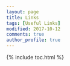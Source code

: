 ```yaml
---
layout: page
title: Links
tags: [Useful Links]
modified: 2017-10-12
comments: true
author_profile: true
---
```

{% include toc.html %}

